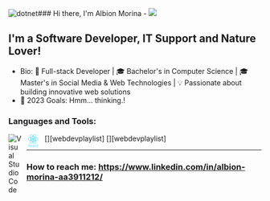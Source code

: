 ![dotnet](https://github.com/Albion007/Albion007/assets/94832146/cf41d8a1-3e7a-4999-aae8-140cd017eb67)### Hi there, I'm Albion Morina - <img alit="Hello" width="30px" src="https://raw.githubusercontent.com/sjabiulla/sjabiulla/main/wave.gif" />


## I'm a Software Developer, IT Support and Nature Lover!

- Bio: 🚀 Full-stack Developer | 🎓 Bachelor's in Computer Science | 🎓 Master's in Social Media & Web Technologies | 💡 Passionate about building innovative web solutions
- 🥅 2023 Goals: Hmm... thinking.!


### Languages and Tools:
[<img align="left" alt="Visual Studio Code" width="26px" src="https://cdn.jsdelivr.net/gh/devicons/devicon/icons/vscode/vscode-original.svg" style="padding-right:10px;" />][webdevplaylist]
[<img align="left" alt="React" width="26px" src="https://github.com/devicons/devicon/blob/v2.15.1/icons/react/react-original-wordmark.svg" style="padding-right:10px;" />][webdevplaylist]

---

### How to reach me: https://www.linkedin.com/in/albion-morina-aa3911212/
